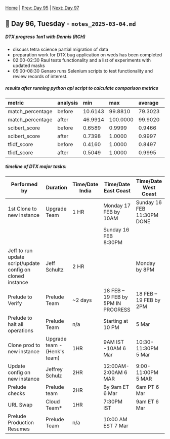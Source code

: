 [Home](../../main.md) | [Prev: Day 95](notes_2025-03-03.md) | [Next: Day 97](./notes_2025-03-05.md)

## 📝 Day 96, Tuesday - `notes_2025-03-04.md`

##### DTX progress 1on1 with Dennis (RCH)
- discuss tetra science partial migration of data
- preparation work for DTX bug application on weds has been completed
- 02:00-02:30 Raul tests functionality and a list of experiments with updated masks
- 05:00-08:30 Genaro runs Selenium scripts to test functionality and review records of interest. 

##### results after running python api script to calculate comparison metrics
| metric           | analysis | min      | max      | average  | median   | stdev   |
|:-----------------|:---------|:---------|:---------|:---------|:---------|:--------|
| match_percentage | before   | 10.6143  | 99.8810  | 79.3023  | 81.7948  | 10.4608 |
| match_percentage | after    | 46.9914  | 100.0000 | 99.9020  | 100.0000 | 1.9175  |
| scibert_score    | before   | 0.6589   | 0.9999   | 0.9466   | 0.9591   | 0.0383  |
| scibert_score    | after    | 0.7398   | 1.0000   | 0.9997   | 1.0000   | 0.0069  |
| tfidf_score      | before   | 0.4160   | 1.0000   | 0.8497   | 0.8685   | 0.0844  |
| tfidf_score      | after    | 0.5049   | 1.0000   | 0.9995   | 1.0000   | 0.0131  |
 
##### timeline of DTX major tasks:
| Performed by                                | Duration     | Time/Date India            | Time/Date East Coast                  | Time/Date West Coast         |
|---------------------------------------------|--------------|----------------------------|---------------------------------------|------------------------------|
| 1st Clone to new instance                   | Upgrade Team | 1 HR                       | Monday 17 FEB by 10AM                | Sunday 16 FEB 11:30PM  DONE  | 
|                                             |              |                            | Sunday 16 FEB 8:30PM                 |                              |
| Jeff to run update script/update config on cloned instance | Jeff Schultz | 2 HR |                           | Monday by 8PM                       | DONE                          |
| Prelude to Verify                           | Prelude Team | ~2 days                    | 18 FEB – 19 FEB by 5PM IN PROGRESS   | 18 FEB – 19 FEB by 2PM       |
| Prelude to halt all operations              | Prelude Team | n/a                        | Starting at 10 PM                    | 5 Mar                         |
| Clone prod to new instance                  | Upgrade team - (Henk's team) | 1HR | 9AM IST -10AM  6 Mar      | 10:30-11:30PM 5 Mar                  | 7:30-8:30PM 5 Mar             |
| Update config on new instance               | Jeffrey Schulz | 2HR                      | 12:00AM-2:00AM 6 MAR                 | 9:00-11:00PM 5 MAR           |
| Prelude checks                              | Prelude team | 2HR                        | By 9am ET 6 Mar                      | 6am PT 6 Mar                 |
| URL Swap                                    | Cloud Team*  | 1HR                        | 7:30PM IST                           | 9am ET 6 Mar                 |
| Prelude Production Resumes                  | Prelude Team | n/a                        | 10:00 AM EST 7 Mar|                              |
